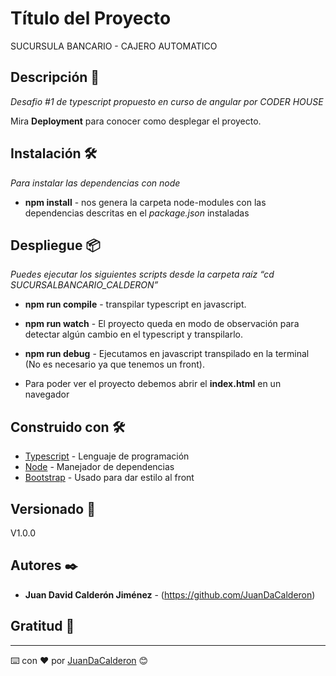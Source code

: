 # Título del Proyecto

SUCURSULA BANCARIO - CAJERO AUTOMATICO

## Descripción 🚀

_Desafio #1 de typescript propuesto en curso de angular por CODER HOUSE_

Mira **Deployment** para conocer como desplegar el proyecto.

## Instalación 🛠️

_Para instalar las dependencias con node_

* **npm install** - nos genera la carpeta node-modules con las dependencias descritas en el *package.json* instaladas


## Despliegue 📦

_Puedes ejecutar los siguientes scripts desde la carpeta raíz “cd SUCURSALBANCARIO_CALDERON”_

* **npm run compile** - transpilar typescript en javascript.
* **npm run watch** - El proyecto queda en modo de observación para detectar algún cambio en el typescript y transpilarlo.
* **npm run debug** - Ejecutamos en javascript transpilado en la terminal (No es necesario ya que tenemos un front).

* Para poder ver el proyecto debemos abrir el **index.html** en un navegador

## Construido con 🛠️

* [Typescript](https://www.typescriptlang.org/) - Lenguaje de programación
* [Node](https://nodejs.org/es/) - Manejador de dependencias
* [Bootstrap](https://getbootstrap.com/) - Usado para dar estilo al front

## Versionado 📌

V1.0.0

## Autores ✒️

* **Juan David Calderón Jiménez** - (https://github.com/JuanDaCalderon)

## Gratitud 🎁
---
⌨️ con ❤️ por [JuanDaCalderon](https://github.com/JuanDaCalderon) 😊
